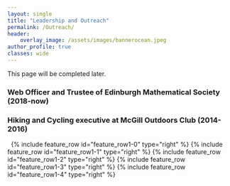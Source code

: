 ```yaml
---
layout: single
title: "Leadership and Outreach"
permalink: /Outreach/
header:
    overlay_image: /assets/images/bannerocean.jpeg
author_profile: true
classes: wide
---
```


This page will be completed later.


### Web Officer and Trustee of Edinburgh Mathematical Society (2018-now)

### Hiking and Cycling executive at McGill Outdoors Club (2014-2016)

&nbsp;
{% include feature_row id="feature_row1-0" type="right" %}
{% include feature_row id="feature_row1-1" type="right" %}
{% include feature_row id="feature_row1-2" type="right" %}
{% include feature_row id="feature_row1-3" type="right" %}
{% include feature_row id="feature_row1-4" type="right" %}

